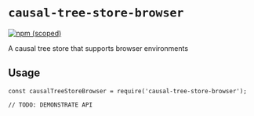 # `causal-tree-store-browser`

[![npm (scoped)](https://img.shields.io/npm/v/@casual-simulation/causal-tree-store-browser.svg)](https://www.npmjs.com/package/@casual-simulation/causal-tree-store-browser)

A causal tree store that supports browser environments

## Usage

```
const causalTreeStoreBrowser = require('causal-tree-store-browser');

// TODO: DEMONSTRATE API
```
